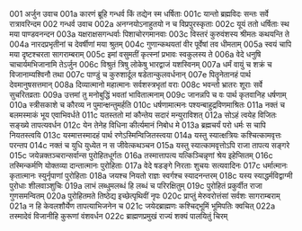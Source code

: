 001	अर्जुन उवाच
001a	कारणं ब्रूहि गन्धर्व किं तद्येन स्म धर्षिताः
001c	यान्तो ब्रह्मविदः सन्तः सर्वे रात्रावरिन्दम
002	गन्धर्व उवाच
002a	अनग्नयोऽनाहुतयो न च विप्रपुरस्कृताः
002c	यूयं ततो धर्षिताः स्थ मया पाण्डवनन्दन
003a	यक्षराक्षसगन्धर्वाः पिशाचोरगमानवाः
003c	विस्तरं कुरुवंशस्य श्रीमतः कथयन्ति ते
004a	नारदप्रभृतीनां च देवर्षीणां मया श्रुतम्
004c	गुणान्कथयतां वीर पूर्वेषां तव धीमताम्
005a	स्वयं चापि मया दृष्टश्चरता सागराम्बराम्
005c	इमां वसुमतीं कृत्स्नां प्रभावः स्वकुलस्य ते
006a	वेदे धनुषि चाचार्यमभिजानामि तेऽर्जुन
006c	विश्रुतं त्रिषु लोकेषु भारद्वाजं यशस्विनम्
007a	धर्मं वायुं च शक्रं च विजानाम्यश्विनौ तथा
007c	पाण्डुं च कुरुशार्दूल षडेतान्कुलवर्धनान्
007e	पितॄनेतानहं पार्थ देवमानुषसत्तमान्
008a	दिव्यात्मानो महात्मानः सर्वशस्त्रभृतां वराः
008c	भवन्तो भ्रातरः शूराः सर्वे सुचरितव्रताः
009a	उत्तमां तु मनोबुद्धिं भवतां भावितात्मनाम्
009c	जानन्नपि च वः पार्थ कृतवानिह धर्षणाम्
010a	स्त्रीसकाशे च कौरव्य न पुमान्क्षन्तुमर्हति
010c	धर्षणामात्मनः पश्यन्बाहुद्रविणमाश्रितः
011a	नक्तं च बलमस्माकं भूय एवाभिवर्धते
011c	यतस्ततो मां कौन्तेय सदारं मन्युराविशत्
012a	सोऽहं त्वयेह विजितः सङ्ख्ये तापत्यवर्धन
012c	येन तेनेह विधिना कीर्त्यमानं निबोध मे
013a	ब्रह्मचर्यं परो धर्मः स चापि नियतस्त्वयि
013c	यस्मात्तस्मादहं पार्थ रणेऽस्मिन्विजितस्त्वया
014a	यस्तु स्यात्क्षत्रियः कश्चित्कामवृत्तः परन्तप
014c	नक्तं च युधि युध्येत न स जीवेत्कथञ्चन
015a	यस्तु स्यात्कामवृत्तोऽपि राजा तापत्य सङ्गरे
015c	जयेन्नक्तञ्चरान्सर्वान्स पुरोहितधूर्गतः
016a	तस्मात्तापत्य यत्किञ्चिन्नृणां श्रेय इहेप्सितम्
016c	तस्मिन्कर्मणि योक्तव्या दान्तात्मानः पुरोहिताः
017a	वेदे षडङ्गे निरताः शुचयः सत्यवादिनः
017c	धर्मात्मानः कृतात्मानः स्युर्नृपाणां पुरोहिताः
018a	जयश्च नियतो राज्ञः स्वर्गश्च स्यादनन्तरम्
018c	यस्य स्याद्धर्मविद्वाग्मी पुरोधाः शीलवाञ्शुचिः
019a	लाभं लब्धुमलब्धं हि लब्धं च परिरक्षितुम्
019c	पुरोहितं प्रकुर्वीत राजा गुणसमन्वितम्
020a	पुरोहितमते तिष्ठेद्य इच्छेत्पृथिवीं नृपः
020c	प्राप्तुं मेरुवरोत्तंसां सर्वशः सागराम्बराम्
021a	न हि केवलशौर्येण तापत्याभिजनेन च
021c	जयेदब्राह्मणः कश्चिद्भूमिं भूमिपतिः क्वचित्
022a	तस्मादेवं विजानीहि कुरूणां वंशवर्धन
022c	ब्राह्मणप्रमुखं राज्यं शक्यं पालयितुं चिरम्
